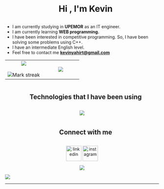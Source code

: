 
<div id="user-content-toc">
  <ul align="center">
    <summary><h1 style="display: inline-block">Hi , I'm Kevin</h1></summary>
  </ul>
</div>


- I am currently studying in **UPEMOR** as an IT engineer.
- I am currently learning **WEB programming.**
- I have been interested in competitive programming. So, I have been solving some problems using C++.
- I have an intermediate English level.
- Feel free to contact me **kevinyahirt@gmail.com**


<!--- stats & Trophy (start) -->
<p align="center">
  <!--- stats (start) -->
<table align="center">
<tr border="none">
<td width="50%" align="center">
  
  <img  align="center"  src="https://github-readme-stats.vercel.app/api?username=1010nishant&theme=dark&show_icons=true&count_private=true" />
  <br></br>
  <img  title="🔥 Get streak stats for your profile at git.io/streak-stats" alt="Mark streak" src="https://github-readme-streak-stats.herokuapp.com/?user=1010nishant&theme=dark&hide_border=false" /> 
</td>

<td width="50%" align="center">

  <img  align="center"  src="https://github-readme-stats.anuraghazra1.vercel.app/api/top-langs/?username=1010nishant&theme=dark&hide_border=false&no-bg=true&no-frame=true&langs_count=10"/>
  
  </td>
</tr>
</table>
</p>        

<div id="user-content-toc">
  <ul align="center">
    <summary><h2 style="display: inline-block">Technologies that I have been using</h2></summary>
  </ul>
</div>

<p align="center">
  <a href="https://skillicons.dev">
    <img src="https://skillicons.dev/icons?i=git,,cpp,css,discord,github,html,java,js,linux,mysql,nextjs,py,vscode,c,laravel,kubernetes&perline=14" />
  </a>
</p>


<div id="user-content-toc">
  <ul align="center">
    <summary><h2 style="display: inline-block">Connect with me</h2></summary>
  </ul>
</div>

<p align="center">
<a href="https://www.linkedin.com/in/trinidad-medina-kevin-yahir/" target="blank"><img align="center" src="https://user-images.githubusercontent.com/88904952/234979284-68c11d7f-1acc-4f0c-ac78-044e1037d7b0.png" alt="linkedin" height="50" width="50" /></a> 
<a href="https://www.instagram.com/kevin_trimeed/" target="blank"><img align="center" src="https://user-images.githubusercontent.com/88904952/234981169-2dd1e58f-4b7e-468c-8213-034ba62156c3.png" alt="instagram" height="50" width="50" /></a>

</p>



<div align="center">
  
[![](https://visitcount.itsvg.in/api?id=kevvvvvvvvvv&label=&color=1&icon=5&pretty=true)](https://visitcount.itsvg.in)
  
</div>

<a href="https://visitcount.itsvg.in">
  <img src="https://visitcount.itsvg.in/api?id=kevvvvvvvvvv&label=&color=1&icon=5&pretty=true" />
</a>

----------------------------------------------------------------------
